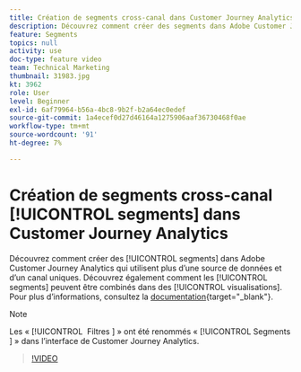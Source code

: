 ```yaml
---
title: Création de segments cross-canal dans Customer Journey Analytics
description: Découvrez comment créer des segments dans Adobe Customer Journey Analytics qui utilisent plusieurs sources de données et canaux. Découvrez également comment les segments peuvent être combinés dans des visualisations.
feature: Segments
topics: null
activity: use
doc-type: feature video
team: Technical Marketing
thumbnail: 31983.jpg
kt: 3962
role: User
level: Beginner
exl-id: 6af79964-b56a-4bc8-9b2f-b2a64ec0edef
source-git-commit: 1a4ecef0d27d46164a1275906aaf36730468f0ae
workflow-type: tm+mt
source-wordcount: '91'
ht-degree: 7%

---
```


# Création de segments cross-canal [!UICONTROL segments] dans Customer Journey Analytics

Découvrez comment créer des [!UICONTROL segments] dans Adobe Customer Journey Analytics qui utilisent plus d’une source de données et d’un canal uniques. Découvrez également comment les [!UICONTROL segments] peuvent être combinés dans des [!UICONTROL visualisations]. Pour plus dʼinformations, consultez la [documentation](https://experienceleague.adobe.com/fr/docs/analytics-platform/using/cja-components/cja-segments/filters-overview){target="_blank"}.

>[!NOTE]
>
> Les « [!UICONTROL &#x200B; Filtres &#x200B;] » ont été renommés « [!UICONTROL &#x200B; Segments &#x200B;] » dans l’interface de Customer Journey Analytics.

>[!VIDEO](https://video.tv.adobe.com/v/31983/?quality=12&learn=on)
